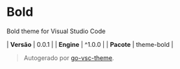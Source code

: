 # Bold

Bold theme for Visual Studio Code

| **Versão** | 0.0.1 |
| **Engine** | ^1.0.0 |
| **Pacote** | theme-bold |

> Autogerado por [go-vsc-theme](https://github.com/natalbu/go-vsc-theme).
